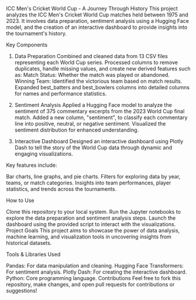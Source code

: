 ICC Men's Cricket World Cup - A Journey Through History
This project analyzes the ICC Men's Cricket World Cup matches held between 1975 and 2023. It involves data preparation, sentiment analysis using a Hugging Face model, and the creation of an interactive dashboard to provide insights into the tournament's history.

Key Components

1. Data Preparation
Combined and cleaned data from 13 CSV files representing each World Cup series.
Processed columns to remove duplicates, handle missing values, and create new derived features such as:
Match Status: Whether the match was played or abandoned.
Winning Team: Identified the victorious team based on match results.
Expanded best_batters and best_bowlers columns into detailed columns for names and performance statistics.

2. Sentiment Analysis
Applied a Hugging Face model to analyze the sentiment of 375 commentary excerpts from the 2023 World Cup final match.
Added a new column, "sentiment", to classify each commentary line into positive, neutral, or negative sentiment.
Visualized the sentiment distribution for enhanced understanding.

3. Interactive Dashboard
Designed an interactive dashboard using Plotly Dash to tell the story of the World Cup data through dynamic and engaging visualizations.

Key features include:

Bar charts, line graphs, and pie charts.
Filters for exploring data by year, teams, or match categories.
Insights into team performances, player statistics, and trends across the tournaments.

How to Use

Clone this repository to your local system.
Run the Jupyter notebooks to explore the data preparation and sentiment analysis steps.
Launch the dashboard using the provided script to interact with the visualizations.
Project Goals
This project aims to showcase the power of data analysis, machine learning, and visualization tools in uncovering insights from historical datasets.

Tools & Libraries Used

Pandas: For data manipulation and cleaning.
Hugging Face Transformers: For sentiment analysis.
Plotly Dash: For creating the interactive dashboard.
Python: Core programming language.
Contributions
Feel free to fork this repository, make changes, and open pull requests for contributions or suggestions!
